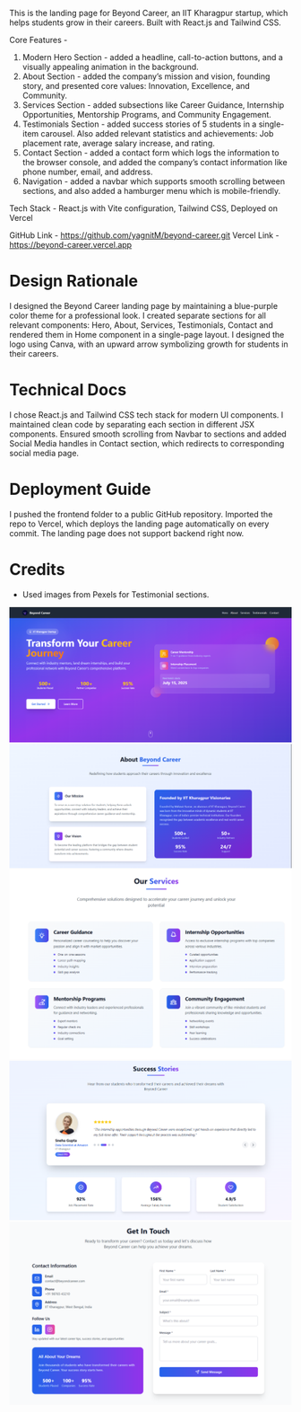 This is the landing page for Beyond Career, an IIT Kharagpur startup, which helps students grow in their careers.
Built with React.js and Tailwind CSS.

Core Features -
1. Modern Hero Section - added a headline, call-to-action buttons, and a visually appealing animation in the background.
2. About Section - added the company’s mission and vision, founding story, and presented core values: Innovation, Excellence, and Community.
3. Services Section - added subsections like Career Guidance, Internship Opportunities, Mentorship Programs, and Community Engagement.
4. Testimonials Section - added success stories of 5 students in a single-item carousel. Also added relevant statistics and achievements: Job placement rate, average salary increase, and rating.
5. Contact Section - added a contact form which logs the information to the browser console, and added the company’s contact information like phone number, email, and address.
6. Navigation - added a navbar which supports smooth scrolling between sections, and also added a hamburger menu which is mobile-friendly.

Tech Stack - React.js with Vite configuration, Tailwind CSS, Deployed on Vercel

GitHub Link - https://github.com/yagnitM/beyond-career.git
Vercel Link - https://beyond-career.vercel.app

# Design Rationale
I designed the Beyond Career landing page by maintaining a blue-purple color theme for a professional look. I created separate sections for all relevant components: Hero, About, Services, Testimonials, Contact and rendered them in Home component in a single-page layout. I designed the logo using Canva, with an upward arrow symbolizing growth for students in their careers.

# Technical Docs
I chose React.js and Tailwind CSS tech stack for modern UI components. I maintained clean code by separating each section in different JSX components. Ensured smooth scrolling from Navbar to sections and added Social Media handles in Contact section, which redirects to corresponding social media page.

# Deployment Guide
I pushed the frontend folder to a public GitHub repository. Imported the repo to Vercel, which deploys the landing page automatically on every commit. The landing page does not support backend right now.

# Credits
- Used images from Pexels for Testimonial sections.

![Hero Section](image.png)
![About Section](image-1.png)
![Services Section](image-4.png)
![Testimonials Section](image-2.png)
![Contact Section](image-3.png)
